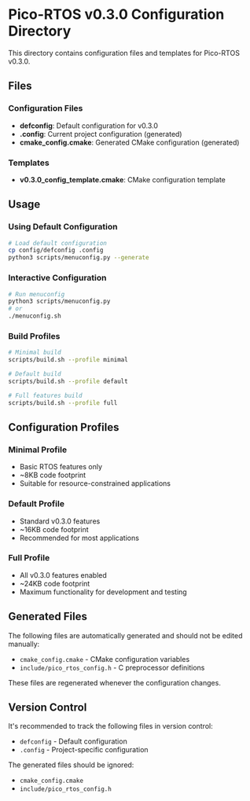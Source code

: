 # Pico-RTOS v0.3.0 Configuration Directory

This directory contains configuration files and templates for Pico-RTOS v0.3.0.

## Files

### Configuration Files
- **defconfig**: Default configuration for v0.3.0
- **.config**: Current project configuration (generated)
- **cmake_config.cmake**: Generated CMake configuration (generated)

### Templates
- **v0.3.0_config_template.cmake**: CMake configuration template

## Usage

### Using Default Configuration
```bash
# Load default configuration
cp config/defconfig .config
python3 scripts/menuconfig.py --generate
```

### Interactive Configuration
```bash
# Run menuconfig
python3 scripts/menuconfig.py
# or
./menuconfig.sh
```

### Build Profiles
```bash
# Minimal build
scripts/build.sh --profile minimal

# Default build
scripts/build.sh --profile default

# Full features build
scripts/build.sh --profile full
```

## Configuration Profiles

### Minimal Profile
- Basic RTOS features only
- ~8KB code footprint
- Suitable for resource-constrained applications

### Default Profile
- Standard v0.3.0 features
- ~16KB code footprint
- Recommended for most applications

### Full Profile
- All v0.3.0 features enabled
- ~24KB code footprint
- Maximum functionality for development and testing

## Generated Files

The following files are automatically generated and should not be edited manually:

- `cmake_config.cmake` - CMake configuration variables
- `include/pico_rtos_config.h` - C preprocessor definitions

These files are regenerated whenever the configuration changes.

## Version Control

It's recommended to track the following files in version control:
- `defconfig` - Default configuration
- `.config` - Project-specific configuration

The generated files should be ignored:
- `cmake_config.cmake`
- `include/pico_rtos_config.h`